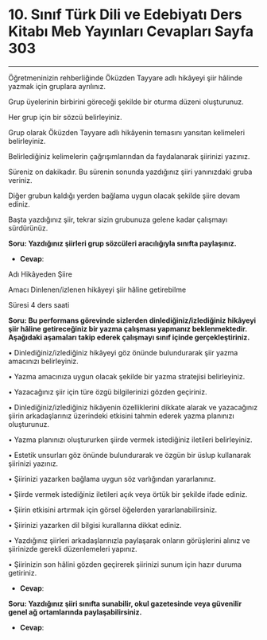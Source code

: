 # 10. Sınıf Türk Dili ve Edebiyatı Ders Kitabı Meb Yayınları Cevapları Sayfa 303

---

Öğretmeninizin rehberliğinde Öküzden Tayyare adlı hikâyeyi şiir hâlinde yazmak için gruplara ayrılınız.

 Grup üyelerinin birbirini göreceği şekilde bir oturma düzeni oluşturunuz.

 Her grup için bir sözcü belirleyiniz.

 Grup olarak Öküzden Tayyare adlı hikâyenin temasını yansıtan kelimeleri belirleyiniz.

 Belirlediğiniz kelimelerin çağrışımlarından da faydalanarak şiirinizi yazınız.

 Süreniz on dakikadır. Bu sürenin sonunda yazdığınız şiiri yanınızdaki gruba veriniz.

 Diğer grubun kaldığı yerden bağlama uygun olacak şekilde şiire devam ediniz.

 Başta yazdığınız şiir, tekrar sizin grubunuza gelene kadar çalışmayı sürdürünüz.

**Soru: Yazdığınız şiirleri grup sözcüleri aracılığıyla sınıfta paylaşınız.**

-   **Cevap**:

Adı Hikâyeden Şiire

 Amacı Dinlenen/izlenen hikâyeyi şiir hâline getirebilme

 Süresi 4 ders saati

**Soru: Bu performans görevinde sizlerden dinlediğiniz/izlediğiniz hikâyeyi şiir hâline getireceğiniz bir yazma çalışması yapmanız beklenmektedir. Aşağıdaki aşamaları takip ederek çalışmayı sınıf içinde gerçekleştiriniz.**

• Dinlediğiniz/izlediğiniz hikâyeyi göz önünde bulundurarak şiir yazma amacınızı belirleyiniz.

 • Yazma amacınıza uygun olacak şekilde bir yazma stratejisi belirleyiniz.

 • Yazacağınız şiir için türe özgü bilgilerinizi gözden geçiriniz.

 • Dinlediğiniz/izlediğiniz hikâyenin özelliklerini dikkate alarak ve yazacağınız şiirin arkadaşlarınız üzerindeki etkisini tahmin ederek yazma planınızı oluşturunuz.

 • Yazma planınızı oluştururken şiirde vermek istediğiniz iletileri belirleyiniz.

 • Estetik unsurları göz önünde bulundurarak ve özgün bir üslup kullanarak şiirinizi yazınız.

 • Şiirinizi yazarken bağlama uygun söz varlığından yararlanınız.

 • Şiirde vermek istediğiniz iletileri açık veya örtük bir şekilde ifade ediniz.

 • Şiirin etkisini artırmak için görsel öğelerden yararlanabilirsiniz.

 • Şiirinizi yazarken dil bilgisi kurallarına dikkat ediniz.

 • Yazdığınız şiirleri arkadaşlarınızla paylaşarak onların görüşlerini alınız ve şiirinizde gerekli düzenlemeleri yapınız.

 • Şiirinizin son hâlini gözden geçirerek şiirinizi sunum için hazır duruma getiriniz.

-   **Cevap**:

**Soru: Yazdığınız şiiri sınıfta sunabilir, okul gazetesinde veya güvenilir genel ağ ortamlarında paylaşabilirsiniz.**

-   **Cevap**: